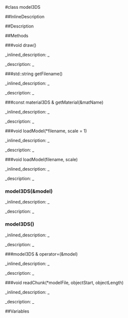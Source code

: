 #class model3DS


<!--
_visible: False_
_advanced: False_
_istemplated: False_
-->

##InlineDescription






##Description





##Methods



###void draw()

<!--
_syntax: draw()_
_name: draw_
_returns: void_
_returns_description: _
_parameters: _
_access: public_
_version_started: 0.8.0_
_version_deprecated: _
_summary: _
_constant: False_
_static: False_
_visible: True_
_advanced: False_
-->

_inlined_description: _








_description: _







<!----------------------------------------------------------------------------->

###std::string getFilename()

<!--
_syntax: getFilename()_
_name: getFilename_
_returns: std::string_
_returns_description: _
_parameters: _
_access: public_
_version_started: 0.8.0_
_version_deprecated: _
_summary: _
_constant: False_
_static: False_
_visible: True_
_advanced: False_
-->

_inlined_description: _








_description: _







<!----------------------------------------------------------------------------->

###const material3DS & getMaterial(&matName)

<!--
_syntax: getMaterial(&matName)_
_name: getMaterial_
_returns: const material3DS &_
_returns_description: _
_parameters: const std::string &matName_
_access: public_
_version_started: 0.8.0_
_version_deprecated: _
_summary: _
_constant: False_
_static: False_
_visible: True_
_advanced: False_
-->

_inlined_description: _








_description: _







<!----------------------------------------------------------------------------->

###void loadModel(*filename, scale = 1)

<!--
_syntax: loadModel(*filename, scale = 1)_
_name: loadModel_
_returns: void_
_returns_description: _
_parameters: const char *filename, float scale=1_
_access: public_
_version_started: 0.8.0_
_version_deprecated: _
_summary: _
_constant: False_
_static: False_
_visible: True_
_advanced: False_
-->

_inlined_description: _








_description: _







<!----------------------------------------------------------------------------->

###void loadModel(filename, scale)

<!--
_syntax: loadModel(filename, scale)_
_name: loadModel_
_returns: void_
_returns_description: _
_parameters: string filename, float scale_
_access: public_
_version_started: 0.8.0_
_version_deprecated: _
_summary: _
_constant: False_
_static: False_
_visible: True_
_advanced: False_
-->

_inlined_description: _








_description: _







<!----------------------------------------------------------------------------->

### model3DS(&model)

<!--
_syntax: model3DS(&model)_
_name: model3DS_
_returns: _
_returns_description: _
_parameters: const model3DS &model_
_access: private_
_version_started: 0.8.0_
_version_deprecated: _
_summary: _
_constant: False_
_static: False_
_visible: True_
_advanced: False_
-->

_inlined_description: _








_description: _







<!----------------------------------------------------------------------------->

### model3DS()

<!--
_syntax: model3DS()_
_name: model3DS_
_returns: _
_returns_description: _
_parameters: _
_access: public_
_version_started: 0.8.0_
_version_deprecated: _
_summary: _
_constant: False_
_static: False_
_visible: True_
_advanced: False_
-->

_inlined_description: _








_description: _







<!----------------------------------------------------------------------------->

###model3DS & operator=(&model)

<!--
_syntax: operator=(&model)_
_name: operator=_
_returns: model3DS &_
_returns_description: _
_parameters: const model3DS &model_
_access: private_
_version_started: 0.8.0_
_version_deprecated: _
_summary: _
_constant: False_
_static: False_
_visible: True_
_advanced: False_
-->

_inlined_description: _








_description: _







<!----------------------------------------------------------------------------->

###void readChunk(*modelFile, objectStart, objectLength)

<!--
_syntax: readChunk(*modelFile, objectStart, objectLength)_
_name: readChunk_
_returns: void_
_returns_description: _
_parameters: std::ifstream *modelFile, const int objectStart, const int objectLength_
_access: private_
_version_started: 0.8.0_
_version_deprecated: _
_summary: _
_constant: False_
_static: False_
_visible: True_
_advanced: False_
-->

_inlined_description: _








_description: _







<!----------------------------------------------------------------------------->

##Variables



